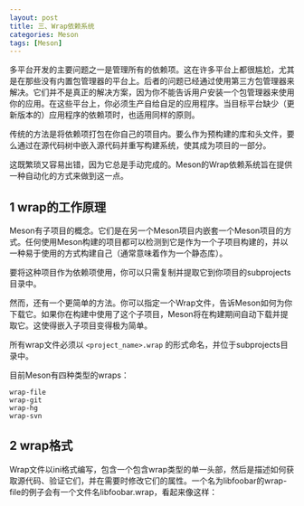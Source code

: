 ```yaml
---
layout: post
title: 三、Wrap依赖系统
categories: Meson
tags: [Meson]
---
```


多平台开发的主要问题之一是管理所有的依赖项。这在许多平台上都很尴尬，尤其是在那些没有内置包管理器的平台上。后者的问题已经通过使用第三方包管理器来解决。它们并不是真正的解决方案，因为你不能告诉用户安装一个包管理器来使用你的应用。在这些平台上，你必须生产自给自足的应用程序。当目标平台缺少（更新版本的）应用程序的依赖项时，也适用同样的原则。

传统的方法是将依赖项打包在你自己的项目内。要么作为预构建的库和头文件，要么通过在源代码树中嵌入源代码并重写构建系统，使其成为项目的一部分。

这既繁琐又容易出错，因为它总是手动完成的。Meson的Wrap依赖系统旨在提供一种自动化的方式来做到这一点。

## 1 wrap的工作原理

Meson有子项目的概念。它们是在另一个Meson项目内嵌套一个Meson项目的方式。任何使用Meson构建的项目都可以检测到它是作为一个子项目构建的，并以一种易于使用的方式构建自己（通常意味着作为一个静态库）。

要将这种项目作为依赖项使用，你可以只需复制并提取它到你项目的subprojects目录中。

然而，还有一个更简单的方法。你可以指定一个Wrap文件，告诉Meson如何为你下载它。如果你在构建中使用了这个子项目，Meson将在构建期间自动下载并提取它。这使得嵌入子项目变得极为简单。

所有wrap文件必须以 `<project_name>.wrap` 的形式命名，并位于subprojects目录中。

目前Meson有四种类型的wraps：

```
wrap-file
wrap-git
wrap-hg
wrap-svn
```
## 2 wrap格式

Wrap文件以ini格式编写，包含一个包含wrap类型的单一头部，然后是描述如何获取源代码、验证它们，并在需要时修改它们的属性。一个名为libfoobar的wrap-file的例子会有一个文件名libfoobar.wrap，看起来像这样：

